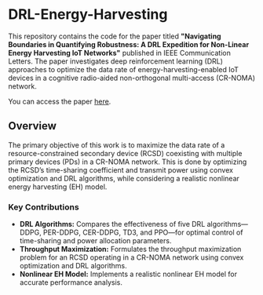 # DRL-Energy-Harvesting

This repository contains the code for the paper titled **"Navigating Boundaries in Quantifying Robustness: A DRL Expedition for Non-Linear Energy Harvesting IoT Networks"** published in IEEE Communication Letters. The paper investigates deep reinforcement learning (DRL) approaches to optimize the data rate of energy-harvesting-enabled IoT devices in a cognitive radio-aided non-orthogonal multi-access (CR-NOMA) network. 

You can access the paper [here](https://ieeexplore.ieee.org/document/10659082).

## Overview

The primary objective of this work is to maximize the data rate of a resource-constrained secondary device (RCSD) coexisting with multiple primary devices (PDs) in a CR-NOMA network. This is done by optimizing the RCSD’s time-sharing coefficient and transmit power using convex optimization and DRL algorithms, while considering a realistic nonlinear energy harvesting (EH) model.

### Key Contributions

- **DRL Algorithms:** Compares the effectiveness of five DRL algorithms—DDPG, PER-DDPG, CER-DDPG, TD3, and PPO—for optimal control of time-sharing and power allocation parameters.
- **Throughput Maximization:** Formulates the throughput maximization problem for an RCSD operating in a CR-NOMA network using convex optimization and DRL algorithms.
- **Nonlinear EH Model:** Implements a realistic nonlinear EH model for accurate performance analysis.


